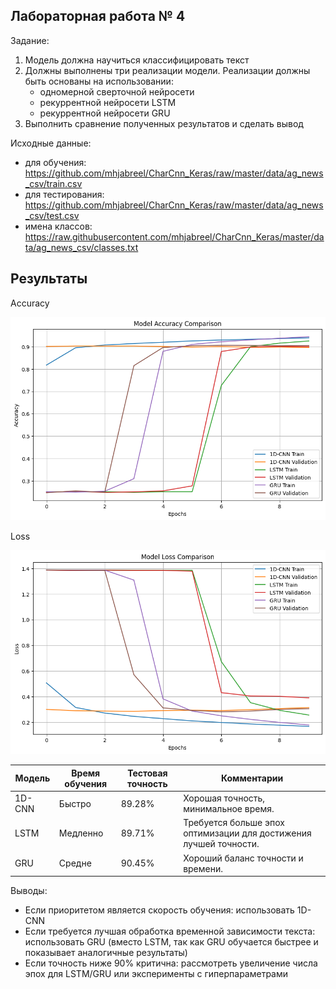 ## Лабораторная работа № 4

Задание:
1. Модель должна научиться классифицировать текст
2. Должны выполнены три реализации модели. Реализации должны быть основаны на использовании:
    - одномерной сверточной нейросети
    - рекуррентной нейросети LSTM
    - рекуррентной нейросети GRU
3. Выполнить сравнение полученных результатов и сделать вывод

Исходные данные:
- для обучения: https://github.com/mhjabreel/CharCnn_Keras/raw/master/data/ag_news_csv/train.csv
- для тестирования: https://github.com/mhjabreel/CharCnn_Keras/raw/master/data/ag_news_csv/test.csv
- имена классов: https://raw.githubusercontent.com/mhjabreel/CharCnn_Keras/master/data/ag_news_csv/classes.txt

## Результаты

Accuracy

![accuracy](images/accuracy.png)

Loss

![accuracy](images/loss.png)

|Модель  |Время обучения  |Тестовая точность  |Комментарии|
|-------|----------------|-------------------|------------|
|1D-CNN  |Быстро  |89.28%  |Хорошая точность, минимальное время.|
|LSTM  |Медленно  |89.71%  |Требуется больше эпох оптимизации для достижения лучшей точности.|
|GRU  |Средне  |90.45%  |Хороший баланс точности и времени.|

Выводы:
* Если приоритетом является скорость обучения: использовать 1D-CNN
* Если требуется лучшая обработка временной зависимости текста: использовать GRU (вместо LSTM, так как GRU обучается быстрее и показывает аналогичные результаты)
* Если точность ниже 90% критична: рассмотреть увеличение числа эпох для LSTM/GRU или эксперименты с гиперпараметрами